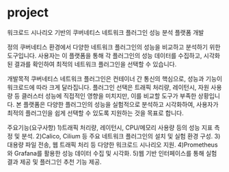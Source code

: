 # project
워크로드 시나리오 기반의 쿠버네티스 네트워크 플러그인 성능 분석 플랫폼 개발

정의 
쿠버네티스 환경에서 다양한 네트워크 플러그인의 성능을 비교하고 분석하기 위한 도구입니다. 사용자는 이 플랫폼을 통해 각 플러그인의 성능 데이터를 수집하고, 시각화된 결과를 확인하여 최적의 네트워크 플러그인을 선택할 수 있습니다.

개발목적 
쿠버네티스 네트워크 플러그인은 컨테이너 간 통신의 핵심으로, 성능과 기능이 워크로드에 따라 크게 달라집니다. 플러그인 선택은 트래픽 처리량, 레이턴시, 자원 사용량 등 클러스터 성능에 직접적인 영향을 미치지만, 이를 비교할 도구가 부족한 상황입니다. 본 플랫폼은 다양한 플러그인의 성능을 실험적으로 분석하고 시각화하여, 사용자가 최적의 플러그인을 쉽게 선택할 수 있도록 지원하는 것을 목표로 합니다.

주요기능(요구사항) 
1)트래픽 처리량, 레이턴시, CPU/메모리 사용량 등의 성능 지표 측정 및 분석. 
2)Calico, Cilium 등 주요 네트워크 플러그인의 설치 및 실험 환경 구성. 
3)대용량 파일 전송, 웹 트래픽 처리 등 다양한 워크로드 시나리오 지원. 
4)Prometheus와 Grafana를 활용한 성능 데이터 수집 및 시각화. 
5)웹 기반 인터페이스를 통해 실험 결과 제공 및 플러그인 추천 기능 제공.
